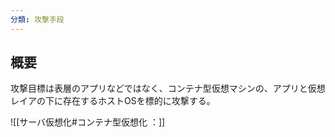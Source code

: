 ```yaml
---
分類: 攻撃手段
---
```

## 概要
攻撃目標は表層のアプリなどではなく、コンテナ型仮想マシンの、アプリと仮想レイアの下に存在するホストOSを標的に攻撃する。

![[サーバ仮想化#コンテナ型仮想化 ：]]
